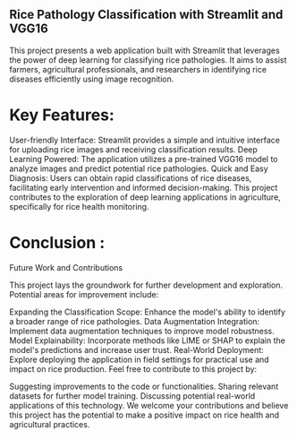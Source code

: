 ## Rice Pathology Classification with Streamlit and VGG16 ##

This project presents a web application built with Streamlit that leverages the power of deep learning for classifying rice pathologies. It aims to assist farmers, agricultural professionals, and researchers in identifying rice diseases efficiently using image recognition.

# Key Features:

User-friendly Interface: Streamlit provides a simple and intuitive interface for uploading rice images and receiving classification results.
Deep Learning Powered: The application utilizes a pre-trained VGG16 model to analyze images and predict potential rice pathologies.
Quick and Easy Diagnosis: Users can obtain rapid classifications of rice diseases, facilitating early intervention and informed decision-making.
This project contributes to the exploration of deep learning applications in agriculture, specifically for rice health monitoring.

# Conclusion :
Future Work and Contributions

This project lays the groundwork for further development and exploration. Potential areas for improvement include:

Expanding the Classification Scope: Enhance the model's ability to identify a broader range of rice pathologies.
Data Augmentation Integration: Implement data augmentation techniques to improve model robustness.
Model Explainability: Incorporate methods like LIME or SHAP to explain the model's predictions and increase user trust.
Real-World Deployment: Explore deploying the application in field settings for practical use and impact on rice production.
Feel free to contribute to this project by:

Suggesting improvements to the code or functionalities.
Sharing relevant datasets for further model training.
Discussing potential real-world applications of this technology.
We welcome your contributions and believe this project has the potential to make a positive impact on rice health and agricultural practices.
